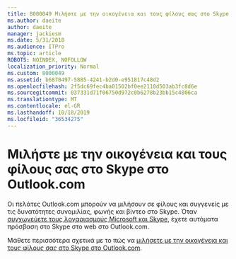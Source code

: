 ```yaml
---
title: 8000049 Μιλήστε με την οικογένεια και τους φίλους σας στο Skype στο Outlook.com
ms.author: daeite
author: daeite
manager: jackiesm
ms.date: 5/31/2018
ms.audience: ITPro
ms.topic: article
ROBOTS: NOINDEX, NOFOLLOW
localization_priority: Normal
ms.custom: 8000049
ms.assetid: b6878497-5885-4241-b2d0-e951817c48d2
ms.openlocfilehash: 2f5dc69fec4ba01502bf0ee2110d503ab3fc8d6e
ms.sourcegitcommit: 037331d71f06750d972c0b6278b23bb15c4806ca
ms.translationtype: MT
ms.contentlocale: el-GR
ms.lasthandoff: 10/18/2019
ms.locfileid: "36534275"
---
```

# <a name="talk-to-family-and-friends-on-skype-in-outlookcom"></a>Μιλήστε με την οικογένεια και τους φίλους σας στο Skype στο Outlook.com

Οι πελάτες Outlook.com μπορούν να μιλήσουν σε φίλους και συγγενείς με τις δυνατότητες συνομιλίας, φωνής και βίντεο στο Skype. Όταν [συγχωνεύετε τους λογαριασμούς Microsoft και Skype](https://go.microsoft.com/fwlink/p/?linkid=2001101&amp;clcid=0x409), έχετε αυτόματα πρόσβαση στο Skype στο web στο Outlook.com.
  
Μάθετε περισσότερα σχετικά με το πώς να [μιλήσετε με την οικογένεια και τους φίλους σας στο Skype στο Outlook.com](https://go.microsoft.com/fwlink/p/?linkid=2001407&amp;clcid=0x409).
  

